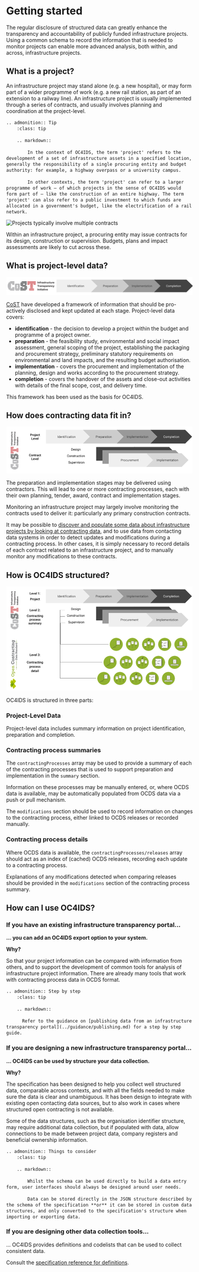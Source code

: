 # Getting started

The regular disclosure of structured data can greatly enhance the transparency and accountability of publicly funded infrastructure projects. Using a common schema to record the information that is needed to monitor projects can enable more advanced analysis, both within, and across, infrastructure projects.

## What is a project?

An infrastructure project may stand alone (e.g. a new hospital), or may form part of a wider programme of work (e.g. a new rail station, as part of an extension to a railway line). An infrastructure project is usually implemented through a series of contracts, and usually involves planning and coordination at the project-level.

```eval_rst
.. admonition:: Tip
    :class: tip

    .. markdown::

        In the context of OC4IDS, the term 'project' refers to the development of a set of infrastructure assets in a specified location, generally the responsibility of a single procuring entity and budget authority: for example, a highway overpass or a university campus.

        In other contexts, the term 'project' can refer to a larger programme of work – of which projects in the sense of OC4IDS would form part of – like the construction of an entire highway. The term 'project' can also refer to a public investment to which funds are allocated in a government's budget, like the electrification of a rail network.

```

![Projects typically involve multiple contracts](../../_static/images/diagram-project-contracting-process.png)

Within an infrastructure project, a procuring entity may issue contracts for its design, construction or supervision. Budgets, plans and impact assessments are likely to cut across these.

## What is project-level data?

![Project-level data covers a number of stages](../../_static/images/diagram-project-phases.png)

[CoST](http://infrastructuretransparency.org/) have developed a framework of information that should be pro-actively disclosed and kept updated at each stage. Project-level data covers:

* **identification** - the decision to develop a project within the budget and programme of a project owner.
* **preparation** - the feasibility study, environmental and social impact assessment, general scoping of the project, establishing the packaging and procurement strategy, preliminary statutory requirements on environmental and land impacts, and the resulting budget authorisation.
* **implementation** - covers the procurement and implementation of the planning, design and works according to the procurement strategy.
* **completion** - covers the handover of the assets and close-out activities with details of the final scope, cost, and delivery time.

This framework has been used as the basis for OC4IDS.

## How does contracting data fit in?

![Design, build and supervision activities may be delivered using contracts](../../_static/images/diagram-project-contract-phases.png)

The preparation and implementation stages may be delivered using contractors. This will lead to one or more contracting processes, each with their own planning, tender, award, contract and implementation stages.

Monitoring an infrastructure project may largely involve monitoring the contracts used to deliver it: particularly any primary construction contracts.

It may be possible to [discover and populate some data about infrastructure projects by looking at contracting data](../../guidance/using.md), and to use data from contacting data systems in order to detect updates and modifications during a contracting process. In other cases, it is simply necessary to record details of each contract related to an infrastructure project, and to manually monitor any modifications to these contracts.

## How is OC4IDS structured?

![OC4IDS is structured in three parts](../../_static/images/diagram-project-level-data-spec.png)

OC4IDS is structured in three parts:

### Project-Level Data

Project-level data includes summary information on project identification, preparation and completion.

### Contracting process summaries

The `contractingProcesses` array may be used to provide a summary of each of the contracting processes that is used to support preparation and implementation in the `summary` section.

Information on these processes may be manually entered, or, where OCDS data is available, may be automatically populated from OCDS data via a push or pull mechanism.

The `modifications` section should be used to record information on changes to the contracting process, either linked to OCDS releases or recorded manually.

### Contracting process details

Where OCDS data is available, the `contractingProcesses/releases` array should act as an index of (cached) OCDS releases, recording each update to a contracting process.

Explanations of any modifications detected when comparing releases should be provided in the `modifications` section of the contracting process summary.

## How can I use OC4IDS?

### If you have an existing infrastructure transparency portal...

**... you can add an OC4IDS export option to your system.**

**Why?**

So that your project information can be compared with information from others, and to support the development of common tools for analysis of infrastructure project information. There are already many tools that work with contracting process data in OCDS format.

```eval_rst
.. admonition:: Step by step
    :class: tip

    .. markdown::

      Refer to the guidance on [publishing data from an infrastructure transparency portal](../guidance/publishing.md) for a step by step guide.

```

### If you are designing a new infrastructure transparency portal...

**... OC4IDS can be used by structure your data collection.**

**Why?**

The specification has been designed to help you collect well structured data, comparable across contexts, and with all the fields needed to make sure the data is clear and unambiguous. It has been design to integrate with existing open contacting data sources, but to also work in cases where structured open contracting is not available.

Some of the data structures, such as the organisation identifier structure, may require additional data collection, but if populated with data, allow connections to be made between project data, company registers and beneficial ownership information.

```eval_rst
.. admonition:: Things to consider
    :class: tip

    .. markdown::

        Whilst the schema can be used directly to build a data entry form, user interfaces should always be designed around user needs.

        Data can be stored directly in the JSON structure described by the schema of the specification **or** it can be stored in custom data structures, and only converted to the specification's structure when importing or exporting data.

```
### If you are designing other data collection tools...

... OC4IDS provides definitions and codelists that can be used to collect consistent data.

Consult the [specification reference for definitions](../reference/index.md).
